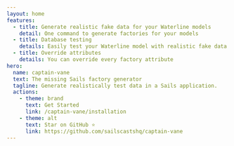 ```yaml
---
layout: home
features:
  - title: Generate realistic fake data for your Waterline models
    detail: One command to generate factories for your models
  - title: Database testing
    details: Easily test your Waterline model with realistic fake data
  - title: Override attributes
    details: You can override every factory attribute
hero:
  name: captain-vane
  text: The missing Sails factory generator
  tagline: Generate realistically test data in a Sails application.
  actions:
    - theme: brand
      text: Get Started
      link: /captain-vane/installation
    - theme: alt
      text: Star on GitHub ⭐️
      link: https://github.com/sailscastshq/captain-vane
---
```

